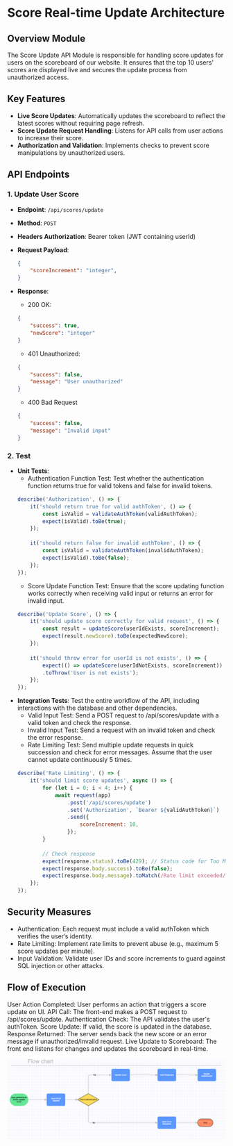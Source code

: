 # Score Real-time Update Architecture

## Overview Module

The Score Update API Module is responsible for handling score updates for users on the scoreboard of our website. It ensures that the top 10 users' scores are displayed live and secures the update process from unauthorized access.

## Key Features

- **Live Score Updates**: Automatically updates the scoreboard to reflect the latest scores without requiring page refresh.
- **Score Update Request Handling**: Listens for API calls from user actions to increase their score.
- **Authorization and Validation**: Implements checks to prevent score manipulations by unauthorized users.

## API Endpoints

### 1. Update User Score

- **Endpoint**: `/api/scores/update`
- **Method**: `POST`
- **Headers Authorization**: Bearer token (JWT containing userId)
- **Request Payload**:

    ```json
    {
        "scoreIncrement": "integer",
    }

- **Response**:
    - 200 OK: 
    ```json
    {
        "success": true,
        "newScore": "integer"
    }
    ```
    
    - 401 Unauthorized:
    ```json
    {
        "success": false,
        "message": "User unauthorized"
    }
    ```

    - 400 Bad Request
    ```json
    {
        "success": false,  
        "message": "Invalid input"  
    }
    ```

### 2. Test
- **Unit Tests**:
    - Authentication Function Test: Test whether the authentication function returns true for valid tokens and false for invalid tokens.
    ```javascript 
    describe('Authorization', () => {
        it('should return true for valid authToken', () => {
            const isValid = validateAuthToken(validAuthToken);
            expect(isValid).toBe(true);
        });  

        it('should return false for invalid authToken', () => {
            const isValid = validateAuthToken(invalidAuthToken);
            expect(isValid).toBe(false);
        });
    });
    ```
    - Score Update Function Test: Ensure that the score updating function works correctly when receiving valid input or returns an error for invalid input.
    ```javascript
    describe('Update Score', () => {
        it('should update score correctly for valid request', () => {
            const result = updateScore(userIdExists, scoreIncrement);
            expect(result.newScore).toBe(expectedNewScore);
        });

        it('should throw error for userId is not exists', () => {
            expect(() => updateScore(userIdNotExists, scoreIncrement))
            .toThrow('User is not exists');
        });
    });
    ```
- **Integration Tests**: Test the entire workflow of the API, including interactions with the database and other dependencies.
    - Valid Input Test: Send a POST request to /api/scores/update with a valid token and check the response.
    - Invalid Input Test: Send a request with an invalid token and check the error response.
    - Rate Limiting Test: Send multiple update requests in quick succession and check for error messages. Assume that the user cannot update continuously 5 times.
    ```javascript
    describe('Rate Limiting', () => {  
        it('should limit score updates', async () => {  
            for (let i = 0; i < 4; i++) {  
                await request(app)  
                    .post('/api/scores/update')  
                    .set('Authorization', `Bearer ${validAuthToken}`)
                    .send({  
                        scoreIncrement: 10,  
                    });  
            } 

            // Check response
            expect(response.status).toBe(429); // Status code for Too Many Requests
            expect(response.body.success).toBe(false);  
            expect(response.body.message).toMatch(/Rate limit exceeded/);  
        });  
    });


## Security Measures
- Authentication: Each request must include a valid authToken which verifies the user’s identity.
- Rate Limiting: Implement rate limits to prevent abuse (e.g., maximum 5 score updates per minute).
- Input Validation: Validate user IDs and score increments to guard against SQL injection or other attacks.

## Flow of Execution
User Action Completed: User performs an action that triggers a score update on UI.
API Call: The front-end makes a POST request to /api/scores/update.
Authentication Check: The API validates the user's authToken.
Score Update: If valid, the score is updated in the database.
Response Returned: The server sends back the new score or an error message if unauthorized/invalid request.
Live Update to Scoreboard: The front end listens for changes and updates the scoreboard in real-time.

![Flow chart](image.png)